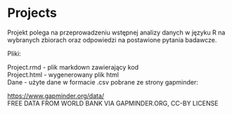 # Projects
Projekt polega na przeprowadzeniu wstępnej analizy danych w języku R na wybranych zbiorach oraz odpowiedzi na postawione pytania badawcze. <br />

Pliki: <br />

Project.rmd - plik markdown zawierający kod  <br />
Project.html - wygenerowany plik html <br />
Dane - użyte dane w formacie .csv pobrane ze strony gapminder: <br />

https://www.gapminder.org/data/ <br />
FREE DATA FROM WORLD BANK VIA GAPMINDER.ORG, CC-BY LICENSE
